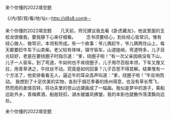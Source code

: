 来个你懂的2022填空题

《/内/部/观/看/地/址👉http://d8s8.com》--

来个你懂的2022填空题　　几天前，师兄建议我去看《卧虎藏龙》，他说里面的玉蛟龙很像我，要我静下心来仔细看。
　　念书须要经心，到处经心皆常识。惟有经心做人、做常识，本领有所成。有一个故事：爷儿俩赶牛，爷儿俩两住山上，每天都要赶牛车下山卖柴。老父较有体味，镇守驱车，山道陡峭，弯道特多，儿子目光较好，老是在要绕圈子时指示道：“爹，绕圈子啦！”有一次父亲因病没有下山，儿子一人驱车。到了弯道，牛如何也不肯绕圈子，儿子用尽百般本领，下车又推又拉，用青草诱之，牛纹丝不动。究竟是如何回事？儿子百思不得其解。结果惟有一个方法了，他安排看看无人，逼近牛的耳朵高声叫道：“爹，绕圈子啦！”牛反响而动。
我想到了十足优美的实物，各别于烟花季春的扬州得意，也没有草长莺飞，然而雨的柔情百转，将功夫里的苍山远黛画成了一幅画。我似是梦中的游子，乘船远赴外乡，青梅煮酒，船舷轻扣，湖水被雄风拂皱，我的本影也就散作荡漾飘向远处。





来个你懂的2022填空题
